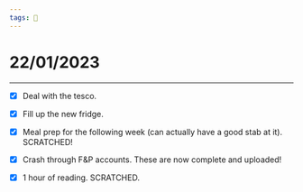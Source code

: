 ```yaml
---
tags: 📆
---
```


# 22/01/2023
---

- [x] Deal with the tesco.
- [x] Fill up the new fridge.
- [x] Meal prep for the following week (can actually have a good stab at it). SCRATCHED!
- [x] Crash through F&P accounts. These are now complete and uploaded!
- [x] 1 hour of reading. SCRATCHED.


